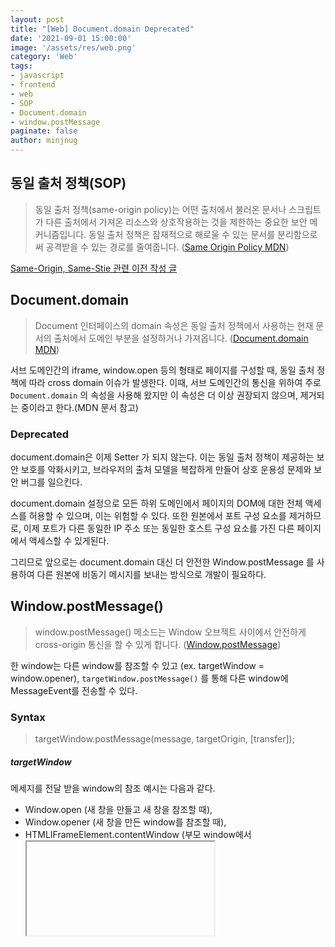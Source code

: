 ```yaml
---
layout: post
title: "[Web] Document.domain Deprecated"
date: '2021-09-01 15:00:00'
image: '/assets/res/web.png'
category: 'Web'
tags:
- javascript
- frontend
- web
- SOP
- Document.domain
- window.postMessage
paginate: false
author: minjnug
---
```


## 동일 출처 정책(SOP)

>동일 출처 정책(same-origin policy)는 어떤 출처에서 불러온 문서나 스크립트가 다른 출처에서 가져온 리소스와 상호작용하는 것을 제한하는 중요한 보안 메커니즘입니다. 동일 출처 정책은 잠재적으로 해로울 수 있는 문서를 분리함으로써 공격받을 수 있는 경로를 줄여줍니다.
> ([Same Origin Policy MDN](https://developer.mozilla.org/en-US/docs/Web/Security/Same-origin_policy))


[Same-Origin, Same-Stie 관련 이전 작성 글](https://minjung-jeon.github.io/same-site-same-origin)


## Document.domain

> Document 인터페이스의 domain 속성은 동일 출처 정책에서 사용하는 현재 문서의 출처에서 도메인 부분을 설정하거나 가져옵니다.
> ([Document.domain MDN](https://developer.mozilla.org/en-US/docs/Web/API/Document/domain))

서브 도메인간의 iframe, window.open 등의 형태로 페이지를 구성할 때, 동일 출처 정책에 따라 cross domain 이슈가 발생한다. 이때, 서브 도메인간의 통신을 위하여 주로 `Document.domain` 의 속성을 사용해 왔지만 이 속성은 더 이상 권장되지 않으며, 제거되는 중이라고 한다.(MDN 문서 참고)


### Deprecated

document.domain은 이제 Setter 가 되지 않는다. 이는 동일 출처 정책이 제공하는 보안 보호를 악화시키고, 브라우저의 출처 모델을 복잡하게 만들어 상호 운용성 문제와 보안 버그를 일으킨다.

document.domain 설정으로 모든 하위 도메인에서 페이지의 DOM에 대한 전체 액세스를 허용할 수 있으며, 이는 위험할 수 있다. 또한 원본에서 포트 구성 요소를 제거하므로, 이제 포트가 다른 동일한 IP 주소 또는 동일한 호스트 구성 요소를 가진 다른 페이지에서 액세스할 수 있게된다.

그리므로 앞으로는 document.domain 대신 더 안전한 Window.postMessage 를 사용하여 다른 원본에 비동기 메시지를 보내는 방식으로 개발이 필요하다.


## Window.postMessage()

> window.postMessage() 메소드는 Window 오브젝트 사이에서 안전하게 cross-origin 통신을 할 수 있게 합니다.
> ([Window.postMessage](https://developer.mozilla.org/en-US/docs/Web/API/Window/postMessage))

한 window는 다른 window를 참조할 수 있고 (ex. targetWindow = window.opener), `targetWindow.postMessage()` 를 통해 다른 window에 MessageEvent를 전송할 수 있다.

### Syntax

> targetWindow.postMessage(message, targetOrigin, [transfer]);

##### targetWindow

메세지를 전달 받을 window의 참조
예시는 다음과 같다.

- Window.open (새 창을 만들고 새 창을 참조할 때),
- Window.opener (새 창을 만든 window를 참조할 때),
- HTMLIFrameElement.contentWindow (부모 window에서 <iframe>을 참조할 때),
- Window.parent (<iframe> 에서 부모 window를 참조할 때),
- Window.frames[index]

##### message

다른 window에 보내질 데이터


##### targetOrigin

targetWindow의 origin을 지정

이는 전송되는 이벤트에서 사용되며, 문자열 `* 혹은 URI` 값이 들어간다. (targetWindow의 스키마, 호스트 이름, 포트가 targetOrigin의 정보와 일치해야 이벤트 전송이 된다.)


### Example

```javascript
/**
 * http://example.com:8080 페이지의 스크립트(발신)
 */
var popup = window.open(...popup details...);

// 팝업이 완전히 로드되었을 때:
popup.postMessage("post message", "http://example.com");
```

```javascript
/**
 * http://example.com 팝업 페이지의 스크립트(수신)
 */

window.addEventListener("message", receiveMessage, false);

function receiveMessage(event) {
  // message 의 발신자를 신뢰하는지 체크
  if (event.origin !== "http://example.com:8080"){
    return;
  }

  // event.source 는 window.opener
  // event.data 는 message
}
```



-----
### Reference
- <a href="https://developer.mozilla.org/en-US/docs/Web/Security/Same-origin_policy">Same Origin Policy MDN</a>
- <a href="https://developer.mozilla.org/en-US/docs/Web/API/Document/domain">Document.domain</a>
- <a href="https://developer.mozilla.org/en-US/docs/Web/API/Window/postMessage">Window.postMessage</a>